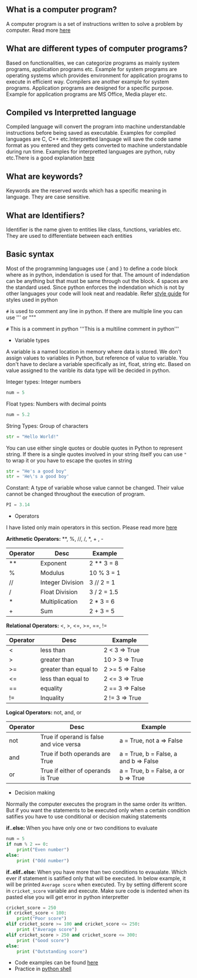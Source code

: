 ## What is a computer program?

A computer program is a set of instructions written to solve a problem by computer. Read more [here](https://en.wikipedia.org/wiki/Computer_program)

## What are different types of computer programs?

Based on functionalities, we can categorize programs as mainly system programs, application programs etc. Example for system programs are operating systems which provides environment for application programs to execute in efficient way. Compilers are another example for system programs. Application programs are designed for a specific purpose. Example for application programs are MS Office, Media player etc.

## Compiled vs Interpretted language

Compiled language will convert the program into machine understandable instructions before being saved as executable. Examples for compiled languages are C, C++ etc.Interpretted language will save the code same format as you entered and they gets converted to machine understandable during run time. Examples for interpretted languages are python, ruby etc.There is a good explanation [here](https://www.upwork.com/hiring/development/the-basics-of-compiled-languages-interpreted-languages-and-just-in-time-compilers/)

## What are keywords?

Keywords are the reserved words which has a specific meaning in language. They are case sensitive.

## What are Identifiers?

Identifier is the name given to entities like class, functions, variables etc. They are used to differentiate between each entities

## Basic syntax

Most of the programming languages use { and } to define a code block where as in python,  indendation is used for that. The amount of indendation can be anything but that must be same through out the block. 4 spaces are the standard used. Since python enforces the indendation which is not by other languages your code will look neat and readable. Refer [style guide](https://www.python.org/dev/peps/pep-0008/) for styles used in python

`#` is used to comment any line in python. If there are multiple line you can use ''' or """

`#` This is a comment in python
'''This is a multiline
comment in python'''

* Variable types

A variable is a named location in memory where data is stored. We don't assign values to variables in Python, but reference of value to variable. You don't have to declare a variable specifically as int, float, string etc. Based on value assigned to the varible its data type will be decided in python.

Integer types: Integer numbers

```python
num = 5
```

Float types: Numbers with decimal points

```python
num = 5.2
```

String Types: Group of characters

```python
str = "Hello World!"
```

You can use either single quotes or double quotes in Python to represent string. If there is a single quotes involved in your string itself you can use `"` to wrap it or you have to escape the quotes in string

```python
str = "He's a good boy"
str = 'He\'s a good boy'
```

Constant: A type of variable whose value cannot be changed. Their value cannot be changed throughout the execution of program.

```python
PI = 3.14
```

* Operators

I have listed only main operators in this section. Please read more [here](https://www.geeksforgeeks.org/basic-operators-python/)

**Arithmetic Operators:**  **, %, //, /, *, + , -

| Operator| Desc |Example |
--|--|--|
**| Exponent|2 ** 3 = 8|
%| Modulus|10 % 3 = 1|
//| Integer Division|3 // 2 = 1|
/| Float Division|3 / 2 = 1.5|
*| Multiplication|2 * 3 = 6|
+| Sum|2 + 3 = 5|

**Relational Operators:** <, >, <=, >=, ==, !=

| Operator| Desc |Example |
--|--|--|
<| less than|2 < 3 => True|
\>| greater than|10 > 3 => True|
\>=| greater than equal to| 2 >= 5 => False|
<=| less than equal to |2 <= 3 => True|
==| equality|2 == 3 => False|
!=| Inquality|2 != 3 => True|

**Logical Operators:** not, and, or

| Operator| Desc |Example |
--|--|--|
|not| True if operand is false and vice versa | a = True, not a => False|
|and| True if both operands are True | a = True, b = False, a and b => False|
|or| True if either of operands is True | a = True, b = False, a or b => True|

* Decision making

Normally the computer executes the program in the same order its written. But if you want the statements to be executed only when a certain condition satifies you have to use conditional or decision making statements

**if..else:** When you have only one or two conditions to evaluate

```python
num = 5
if num % 2 == 0:
    print("Even number")
else:
    print ("Odd number")
```

**if..elif..else:** When you have more than two conditions to evaualate. Which ever if statement is satified only that will be executed. In below example, it will be printed `Average score` when executed. Try by setting different score in `cricket_score` variable and execute. Make sure code is indented when its pasted else you will get error in python interpretter

```python
cricket_score = 250
if cricket_score < 100:
    print("Poor score")
elif cricket_score >= 100 and cricket_score <= 250:
    print ("Average score")
elif cricket_score > 250 and cricket_score <= 300:
    print ("Good score")
else:
    print ("Outstanding score")
```

* Code examples can be found [here](code_examples)
* Practice in [python shell](https://www.python.org/shell/)

